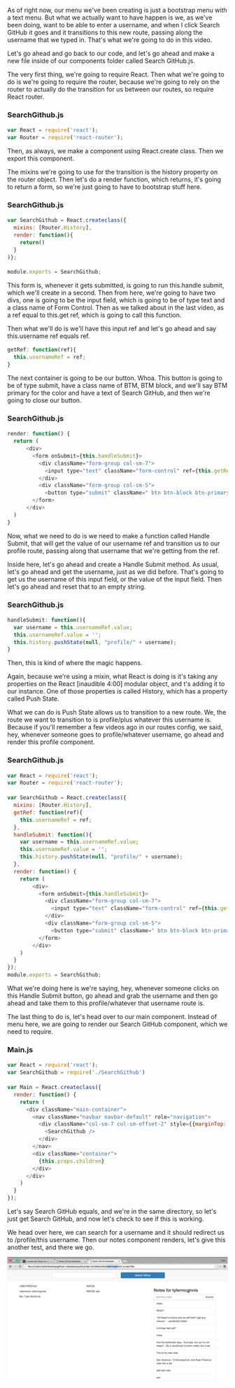 As of right now, our menu we've been creating is just a bootstrap menu with a text menu. But what we actually want to have happen is we, as we've been doing, want to be able to enter a username, and when I click Search GitHub it goes and it transitions to this new route, passing along the username that we typed in. That's what we're going to do in this video.

Let's go ahead and go back to our code, and let's go ahead and make a new file inside of our components folder called Search GitHub.js.

The very first thing, we're going to require React. Then what we're going to do is we're going to require the router, because we're going to rely on the router to actually do the transition for us between our routes, so require React router.

### SearchGithub.js
```javascript
var React = require('react');
var Router = require('react-router');
```

Then, as always, we make a component using React.create class. Then we export this component.

The mixins we're going to use for the transition is the history property on the router object. Then let's do a render function, which returns, it's going to return a form, so we're just going to have to bootstrap stuff here.

### SearchGithub.js
``` javascript
var SearchGithub = React.createclass({
  mixins: [Router.History],
  render: function(){
    return()
  }
)};

module.exports = SearchGithub;
```

This form is, whenever it gets submitted, is going to run this.handle submit, which we'll create in a second. Then from here, we're going to have two divs, one is going to be the input field, which is going to be of type text and a class name of Form Control. Then as we talked about in the last video, as a ref equal to this.get ref, which is going to call this function.

Then what we'll do is we'll have this input ref and let's go ahead and say this.username ref equals ref.

``` javascript
getRef: function(ref){
  this.usernameRef = ref;
}
```

The next container is going to be our button. Whoa. This button is going to be of type submit, have a class name of BTM, BTM block, and we'll say BTM primary for the color and have a text of Search GitHub, and then we're going to close our button.

### SearchGithub.js
``` javascript
render: function() {
  return (
      <div>
        <form onSubmit={this.handleSubmit}>
          <div className="form-group col-sm-7">
            <input type="text" className="form-control" ref={this.getRef} />
          </div>
          <div className="form-group col-sm-5">
            <button type="submit" className=" btn btn-block btn-primary"> Search GitHub</button>
        </form>
      </div>
  )
}
```

Now, what we need to do is we need to make a function called Handle Submit, that will get the value of our username ref and transition us to our profile route, passing along that username that we're getting from the ref.

Inside here, let's go ahead and create a Handle Submit method. As usual, let's go ahead and get the username, just as we did before. That's going to get us the username of this input field, or the value of the input field. Then let's go ahead and reset that to an empty string.

### SearchGithub.js
``` javascript
handleSubmit: function(){
  var username = this.usernameRef.value;
  this.usernameRef.value = '';
  this.history.pushState(null, "profile/" + username);
}
```

Then, this is kind of where the magic happens.

Again, because we're using a mixin, what React is doing is it's taking any properties on the React [inaudible 4:00] modular object, and t's adding it to our instance. One of those properties is called History, which has a property called Push State.

What we can do is Push State allows us to transition to a new route. We, the route we want to transition to is profile/plus whatever this username is. Because if you'll remember a few videos ago in our routes config, we said, hey, whenever someone goes to profile/whatever username, go ahead and render this profile component.

### SearchGithub.js
``` javascript
var React = require('react');
var Router = require('react-router');

var SearchGithub = React.createclass({
  mixins: [Router.History],
  getRef: function(ref){
    this.usernameRef = ref;
  },
  handleSubmit: function(){
    var username = this.usernameRef.value;
    this.usernameRef.value = '';
    this.history.pushState(null, "profile/" + username);
  },
  render: function() {
    return (
        <div>
          <form onSubmit={this.handleSubmit}>
            <div className="form-group col-sm-7">
              <input type="text" className="form-control" ref={this.getRef} />
            </div>
            <div className="form-group col-sm-5">
              <button type="submit" className=" btn btn-block btn-primary"> Search GitHub</button>
          </form>
        </div>
    )
  }
});
module.exports = SearchGithub;
```

What we're doing here is we're saying, hey, whenever someone clicks on this Handle Submit button, go ahead and grab the username and then go ahead and take them to this profile/whatever that username route is.

The last thing to do is, let's head over to our main component. Instead of menu here, we are going to render our Search GitHub component, which we need to require.

### Main.js
``` javascript
var React = require('react');
var SearchGithub = require('./SearchGithub')

var Main = React.createclass({
  render: function() {
    return (
      <div className="main-container">
        <nav className="navbar navbar-default" role="navigation">
          <div className="col-sm-7 col-sm-offset-2" style={{marginTop: 15}}>
            <SearchGithub />
          </div>
        </nav>
        <div className="container">
          {this.props.children}
        </div>
      </div>
    )
  }
});
```

Let's say Search GitHub equals, and we're in the same directory, so let's just get Search GitHub, and now let's check to see if this is working.

We head over here, we can search for a username and it should redirect us to /profile/this username. Then our notes component renders, let's give this another test, and there we go.

![Finished](./images/Finished.png)
